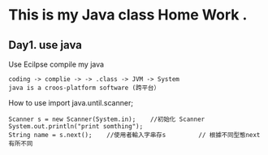 # This is my Java class Home Work . 
## Day1. use java
Use Ecilpse compile my java
	
	coding -> complie -> -> .class -> JVM -> System 
	java is a croos-platform software (跨平台）

How to use import java.until.scanner;

	Scanner s = new Scanner(System.in);    //初始化 Scanner
	System.out.println("print somthing"); 
	String name = s.next();    //使用者輸入字串存s         // 根據不同型態next有所不同
    			 
